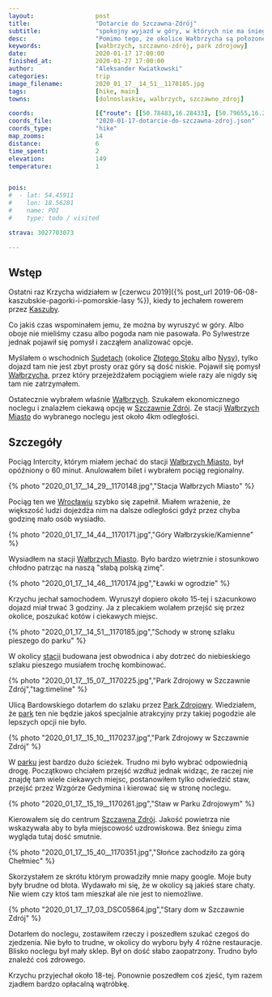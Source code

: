 ```yaml
---
layout:                 post
title:                  "Dotarcie do Szczawna-Zdrój"
subtitle:               "spokojny wyjazd w góry, w których nie ma śniegu podczas polskiej zimy"
desc:                   "Pomimo tego, że okolice Wałbrzycha są położone stosunkowo wysoko, to i tak wiedzieliśmy że nie ma co liczyć na śnieg. To miał być bardzo spokojny wyjazd bez żadnego istotnego celu."
keywords:               [wałbrzych, szczawno-zdrój, park zdrojowy]
date:                   2020-01-17 17:00:00
finished_at:            2020-01-27 17:00:00
author:                 "Aleksander Kwiatkowski"
categories:             trip
image_filename:         2020_01_17__14_51__1170185.jpg
tags:                   [hike, main]
towns:                  [dolnoslaskie, walbrzych, szczawno_zdroj]

coords:                 [{"route": [[50.78483,16.28433], [50.79655,16.26613], [50.80053,16.25068]], "type": "hike"}]
coords_file:            "2020-01-17-dotarcie-do-szczawna-zdroj.json"
coords_type:            "hike"
map_zooms:              14
distance:               6
time_spent:             2
elevation:              149
temperature:            1


pois:
#  - lat: 54.45911
#    lon: 18.56281
#    name: POI
#    type: todo / visited

strava: 3027703073

---
```


[wiki-kaszuby]: https://pl.wikipedia.org/wiki/Kaszuby
[wiki-sudety]: https://pl.wikipedia.org/wiki/Sudety
[wiki-zloty-stok]: https://pl.wikipedia.org/wiki/Z%C5%82oty_Stok
[wiki-nysa]: https://pl.wikipedia.org/wiki/Nysa
[wiki-walbrzych]: https://pl.wikipedia.org/wiki/Wa%C5%82brzych
[wiki-szczawno-zdroj]: https://pl.wikipedia.org/wiki/Szczawno-Zdr%C3%B3j
[wiki-walbrzych-miasto]: https://pl.wikipedia.org/wiki/Wa%C5%82brzych_Miasto
[wiki-wroclaw]: https://pl.wikipedia.org/wiki/Wroc%C5%82aw
[wiki-park-zdrojowy]: https://pl.wikipedia.org/wiki/Park_Zdrojowy_im._Henryka_Wieniawskiego_w_Szczawnie-Zdroju

## Wstęp

Ostatni raz Krzycha widziałem w
[czerwcu 2019]({% post_url 2019-06-08-kaszubskie-pagorki-i-pomorskie-lasy %}),
kiedy to jechałem rowerem przez [Kaszuby][wiki-kaszuby].

Co jakiś czas wspominałem jemu, że można by wyruszyć w góry. Albo oboje nie
mieliśmy czasu albo pogoda nam nie pasowała. Po Sylwestrze jednak pojawił się
pomysł i zacząłem analizować opcje.

Myślałem o wschodnich [Sudetach][wiki-sudety] (okolice
[Złotego Stoku][wiki-zloty-stok] albo [Nysy][wiki-nysa]), tylko dojazd tam nie
jest zbyt prosty oraz góry są dość niskie. Pojawił się pomysł
[Wałbrzycha][wiki-walbrzych], przez który przejeżdżałem pociągiem wiele razy
ale nigdy się tam nie zatrzymałem.

Ostatecznie wybrałem właśnie [Wałbrzych][wiki-walbrzych]. Szukałem ekonomicznego
noclegu i znalazłem ciekawą opcję w [Szczawnie Zdrój][wiki-szczawno-zdroj].
Ze stacji [Wałbrzych Miasto][wiki-walbrzych-miasto] do wybranego noclegu jest około 4km
odległości.

## Szczegóły

Pociąg Intercity, którym miałem jechać do stacji
[Wałbrzych Miasto][wiki-walbrzych-miasto], był opóźniony o 60 minut. Anulowałem
bilet i wybrałem pociąg regionalny.

{% photo "2020_01_17__14_29__1170148.jpg","Stacja Wałbrzych Miasto" %}

Pociąg ten we [Wrocławiu][wiki-wroclaw] szybko się zapełnił. Miałem wrażenie, że
większość ludzi dojeżdża nim na dalsze odległości gdyż przez chyba godzinę
mało osób wysiadło.

{% photo "2020_01_17__14_44__1170171.jpg","Góry Wałbrzyskie/Kamienne" %}

Wysiadłem na stacji [Wałbrzych Miasto][wiki-walbrzych-miasto]. Było bardzo
wietrznie i stosunkowo chłodno patrząc na naszą "słabą polską zimę".

{% photo "2020_01_17__14_46__1170174.jpg","Ławki w ogrodzie" %}

Krzychu jechał samochodem. Wyruszył dopiero około 15-tej i szacunkowo dojazd miał
trwać 3 godziny. Ja z plecakiem wolałem przejść się przez okolice, poszukać kotów i
ciekawych miejsc.

{% photo "2020_01_17__14_51__1170185.jpg","Schody w stronę szlaku pieszego do parku" %}

W okolicy [stacji][wiki-walbrzych-miasto]
budowana jest obwodnica i aby dotrzeć do niebieskiego szlaku pieszego
musiałem trochę kombinować.

{% photo "2020_01_17__15_07__1170225.jpg","Park Zdrojowy w Szczawnie Zdrój","tag:timeline" %}

Ulicą Bardowskiego dotarłem do szlaku przez [Park Zdrojowy][wiki-park-zdrojowy].
Wiedziałem, że [park][wiki-park-zdrojowy] ten nie będzie jakoś specjalnie
atrakcyjny przy takiej pogodzie ale lepszych opcji nie było.

{% photo "2020_01_17__15_10__1170237.jpg","Park Zdrojowy w Szczawnie Zdrój" %}

W [parku][wiki-park-zdrojowy] jest bardzo dużo ścieżek. Trudno mi było wybrać
odpowiednią drogę. Początkowo chciałem przejść wzdłuż jednak widząc, że
raczej nie znajdę tam wiele ciekawych miejsc, postanowiłem tylko odwiedzić staw,
przejść przez Wzgórze Gedymina i kierować się w stronę noclegu.

{% photo "2020_01_17__15_19__1170261.jpg","Staw w Parku Zdrojowym" %}

Kierowałem się do centrum [Szczawna Zdrój][wiki-szczawno-zdroj].
Jakość powietrza nie wskazywała aby to była miejscowość uzdrowiskowa. Bez
śniegu zima wygląda tutaj dość smutnie.

{% photo "2020_01_17__15_40__1170351.jpg","Słońce zachodziło za górą Chełmiec" %}

Skorzystałem ze skrótu którym prowadziły mnie mapy google. Moje buty były
brudne od błota. Wydawało mi się, że w okolicy są jakieś stare chaty.
Nie wiem czy ktoś tam mieszkał ale nie jest to niemożliwe.

{% photo "2020_01_17__17_03_DSC05864.jpg","Stary dom w Szczawnie Zdrój" %}

Dotarłem do noclegu, zostawiłem rzeczy i poszedłem szukać czegoś do zjedzenia.
Nie było to trudne, w okolicy do wyboru były 4 różne restauracje. Blisko noclegu był
mały sklep. Był on dość słabo zaopatrzony. Trudno było znaleźć coś zdrowego.

Krzychu przyjechał około 18-tej. Ponownie poszedłem coś zjeść, tym razem
zjadłem bardzo opłacalną wątróbkę.
